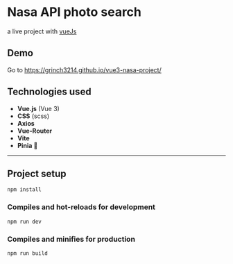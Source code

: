 # Nasa API photo search
a live project with [vueJs](http://vuejs.org)

## Demo
 Go to https://grinch3214.github.io/vue3-nasa-project/

 ## Technologies used

- **Vue.js** (Vue 3)
- **CSS** (scss)
- **Axios**
- **Vue-Router**
- **Vite**
- **Pinia :pineapple:**

---


## Project setup
```
npm install
```

### Compiles and hot-reloads for development
```
npm run dev
```

### Compiles and minifies for production
```
npm run build
```